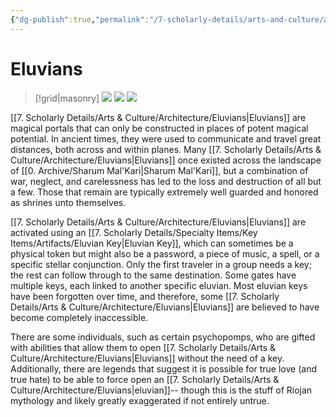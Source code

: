 ```yaml
---
{"dg-publish":true,"permalink":"/7-scholarly-details/arts-and-culture/architecture/eluvians/","noteIcon":""}
---
```


# Eluvians
>[!grid|masonry]
>![](https://i.imgur.com/QutL46x.jpeg)
>![](https://i.imgur.com/QsXLMyP.jpeg)
>![](https://i.imgur.com/8T4lhaE.jpeg)

[[7. Scholarly Details/Arts & Culture/Architecture/Eluvians\|Eluvians]] are magical portals that can only be constructed in places of potent magical potential. In ancient times, they were used to communicate and travel great distances, both across and within planes. Many [[7. Scholarly Details/Arts & Culture/Architecture/Eluvians\|Eluvians]] once existed across the landscape of [[0. Archive/Sharum Mal'Kari\|Sharum Mal'Kari]], but a combination of war, neglect, and carelessness has led to the loss and destruction of all but a few. Those that remain are typically extremely well guarded and honored as shrines unto themselves. 

[[7. Scholarly Details/Arts & Culture/Architecture/Eluvians\|Eluvians]] are activated using an [[7. Scholarly Details/Specialty Items/Key Items/Artifacts/Eluvian Key\|Eluvian Key]], which can sometimes be a physical token but might also be a password, a piece of music, a spell, or a specific stellar conjunction. Only the first traveler in a group needs a key; the rest can follow through to the same destination. Some gates have multiple keys, each linked to another specific eluvian. Most eluvian keys have been forgotten over time, and therefore, some [[7. Scholarly Details/Arts & Culture/Architecture/Eluvians\|Eluvians]] are believed to have become completely inaccessible. 

There are some individuals, such as certain psychopomps, who are gifted with abilities that allow them to open [[7. Scholarly Details/Arts & Culture/Architecture/Eluvians\|Eluvians]] without the need of a key. Additionally, there are legends that suggest it is possible for true love (and true hate) to be able to force open an [[7. Scholarly Details/Arts & Culture/Architecture/Eluvians\|eluvian]]-- though this is the stuff of Riojan mythology and likely greatly exaggerated if not entirely untrue. 









